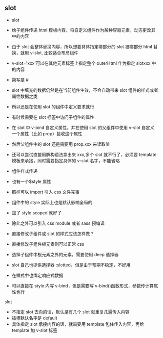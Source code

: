 ## slot

- slot
- 给子组件传递 html 模板内容，将自定义组件作为某种容器元素，动态更改其中的内容
- 由于 slot 会整体替换内容，所以想要具体指定哪部分的 slot 被哪部分 html 替换，就用 v-slot, 比较适合布局组件
- v-slot='xxx'可以在其他元素标签上指定整个 outerHtml 作为指定 slotxxx 中的内容
- 简写是 #
- slot 中填充的数据仍然是在当前组件生效，不会自动带来 slot 组件的样式或者属性数据之类
- 所以还是在使用 slot 的组件中定义要求就行

- 有时候需要在 slot 标签中访问子组件的属性
- 在 slot 中 v-bind 自定义属性，并在使用 slot 的父组件中使用 v-slot 自定义一个属性（比如 prop）接收这个属性
- 然后父组件中的 slot 还是需要用 prop.xxx 来读取值
- 还可以尝试直接用解构语法拿出来 xxx,多个 slot 就不行了，必须要 template 模板来承接，同时需要指定具体的 v-slot 名字，不能省略

- 组件样式传递
- 也有一个$style 属性
- 照样可以 import 引入 css 文件完事
- 组件中的 style 实际上也是默认影响全局的
- 加了 style scoped 就好了
- 除此之外可以引入 css module 或者 sass 预编译

- 直接修改子组件或 slot 的样式应该怎样做？
- 直接修改子组件根元素则可以正常 css
- 选择子组件中根元素之外的元素，需要使用 deep 选择器
- slot 自己也提供选择器 :slotted，但是由于预期不稳定，不好用

- 在样式中也绑定响应式数据
- 可以直接在 style 内写 v-bind，但是需要写 v-bind()函数形式，参数传计算属性也行

slot

- 不指定 slot 去向的话，默认是有几个 slot 就重复几遍传入内容
- 插槽默认名字是 default
- 具体指定 slot 承接内容的话，就需要用 template 包住传入内容，再给 template 加 v-slot 标签
